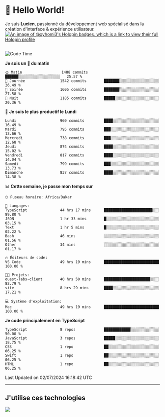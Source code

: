 # 👋 Hello World!

Je suis **Lucien**, passionné du développement web spécialisé dans la création d'interface & expérience utilisateur.
[![An image of @xyhomi3's Holopin badges, which is a link to view their full Holopin profile](https://holopin.me/xyhomi3)](https://holopin.io/@xyhomi3)

##

<!--START_SECTION:waka-->
![Code Time](http://img.shields.io/badge/Code%20Time-1%2C498%20hrs%2044%20mins-blue)

**Je suis un 🐤 du matin** 

```text
🌞 Matin                  1488 commits        ██████░░░░░░░░░░░░░░░░░░░   25.57 % 
🌆 Journée                1542 commits        ███████░░░░░░░░░░░░░░░░░░   26.49 % 
🌃 Soirée                 1605 commits        ███████░░░░░░░░░░░░░░░░░░   27.58 % 
🌙 Nuit                   1185 commits        █████░░░░░░░░░░░░░░░░░░░░   20.36 % 
```
📅 **Je suis le plus productif le Lundi** 

```text
Lundi                    960 commits         ████░░░░░░░░░░░░░░░░░░░░░   16.49 % 
Mardi                    795 commits         ███░░░░░░░░░░░░░░░░░░░░░░   13.66 % 
Mercredi                 738 commits         ███░░░░░░░░░░░░░░░░░░░░░░   12.68 % 
Jeudi                    874 commits         ████░░░░░░░░░░░░░░░░░░░░░   15.02 % 
Vendredi                 817 commits         ████░░░░░░░░░░░░░░░░░░░░░   14.04 % 
Samedi                   799 commits         ███░░░░░░░░░░░░░░░░░░░░░░   13.73 % 
Dimanche                 837 commits         ████░░░░░░░░░░░░░░░░░░░░░   14.38 % 
```


📊 **Cette semaine, je passe mon temps sur** 

```text
🕑︎ Fuseau horaire: Africa/Dakar

💬 Langages: 
TypeScript               44 hrs 17 mins      ██████████████████████░░░   89.80 % 
JSON                     1 hr 33 mins        █░░░░░░░░░░░░░░░░░░░░░░░░   03.15 % 
Text                     1 hr 5 mins         █░░░░░░░░░░░░░░░░░░░░░░░░   02.22 % 
Bash                     46 mins             ░░░░░░░░░░░░░░░░░░░░░░░░░   01.56 % 
Other                    34 mins             ░░░░░░░░░░░░░░░░░░░░░░░░░   01.17 % 

🔥 Éditeurs de code: 
VS Code                  49 hrs 19 mins      █████████████████████████   100.00 % 

🐱‍💻 Projets: 
ouest-labs-client        40 hrs 50 mins      █████████████████████░░░░   82.79 % 
site                     8 hrs 29 mins       ████░░░░░░░░░░░░░░░░░░░░░   17.21 % 

💻 Système d'exploitation: 
Mac                      49 hrs 19 mins      █████████████████████████   100.00 % 
```

**Je code principalement en TypeScript** 

```text
TypeScript               8 repos             ████████████░░░░░░░░░░░░░   50.00 % 
JavaScript               3 repos             █████░░░░░░░░░░░░░░░░░░░░   18.75 % 
CSS                      1 repo              ██░░░░░░░░░░░░░░░░░░░░░░░   06.25 % 
Swift                    1 repo              ██░░░░░░░░░░░░░░░░░░░░░░░   06.25 % 
HTML                     1 repo              ██░░░░░░░░░░░░░░░░░░░░░░░   06.25 % 
```




 Last Updated on 02/07/2024 16:18:42 UTC
<!--END_SECTION:waka-->
---

## J'utilise ces technologies

<p align="left">
  <a href="https://skillicons.dev">
    <img src="https://skillicons.dev/icons?i=ts,js,md,scss,tailwind,react,docker,express,astro,vite,nextjs,vercel,figma,ableton" />
  </a>
</p>

